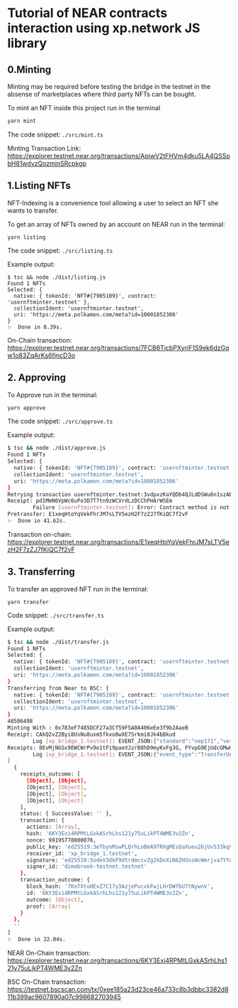 # Tutorial of NEAR contracts interaction using xp.network JS library

## 0.Minting

Minting may be required before testing the bridge in the testnet in the absense of marketplaces where third party NFTs can be bought.

To mint an NFT inside this project run in the terminal
```bash
yarn mint
```
The code snippet: `./src/mint.ts`

Minting Transaction Link: https://explorer.testnet.near.org/transactions/ApiwV2tFHVm4dku5LA4QSSpbH81wdvzQozminSRcpkgp

## 1.Listing NFTs

NFT-Indexing is a convenience tool allowing a user to select an NFT she wants to transfer.

To get an array of NFTs owned by an account on NEAR run in the terminal:
```
yarn listing
```

The code snippet: `./src/listing.ts`

Example output:
```
$ tsc && node ./dist/listing.js
Found 1 NFTs
Selected: {
  native: { tokenId: 'NFT#{7905109}', contract: 'usernftminter.testnet' },
  collectionIdent: 'usernftminter.testnet',
  uri: 'https://meta.polkamon.com/meta?id=10001852306'
}
✨  Done in 8.39s.
```

On-Chain transaction: https://explorer.testnet.near.org/transactions/7FCB6TjcbPXyriF1S9ek6dzGqw1o83ZqArKs6fjncD3o

## 2. Approving

To Approve run in the terminal:
```bash
yarn approve
```

The code snippet: `./src/approve.ts`

Example output:
```bash
$ tsc && node ./dist/approve.js
Found 1 NFTs
Selected: {
  native: { tokenId: 'NFT#{7905109}', contract: 'usernftminter.testnet' },
  collectionIdent: 'usernftminter.testnet',
  uri: 'https://meta.polkamon.com/meta?id=10001852306'
}
Retrying transaction usernftminter.testnet:3vdpxzKaYQDb4QJLdDSWu6n1szAEeLA6h7Hs8zAtLREn with new nonce.
Receipt: pd1MmN6VpWc6uPo3D7T7tn9zWCVrdLzDCChPHArWSEm
        Failure [usernftminter.testnet]: Error: Contract method is not found
Pretransfer: E1xeqHtoYqVekFhrJM7sLTV5ezH2F7zZJ7fKiQC7f2vF
✨  Done in 41.62s.
```
Transaction on-chain: https://explorer.testnet.near.org/transactions/E1xeqHtoYqVekFhrJM7sLTV5ezH2F7zZJ7fKiQC7f2vF

## 3. Transferring

To transfer an approved NFT run in the terminal:

```
yarn transfer
```

Code snippet: `./src/transfer.ts`

Example output:
```bash
$ tsc && node ./dist/transfer.js
Found 1 NFTs
Selected: {
  native: { tokenId: 'NFT#{7905109}', contract: 'usernftminter.testnet' },
  collectionIdent: 'usernftminter.testnet',
  uri: 'https://meta.polkamon.com/meta?id=10001852306'
}
Transferring from Near to BSC: {
  native: { tokenId: 'NFT#{7905109}', contract: 'usernftminter.testnet' },
  collectionIdent: 'usernftminter.testnet',
  uri: 'https://meta.polkamon.com/meta?id=10001852306'
}
48506498
Minting With : 0x783eF7485DCF27a3Cf59F5A0A406eEe3f9b2AaeB
Receipt: CAkQ2vZ2Byi8UsNu8uxm5fkxo8wXE7Srkmi8Jk4bBkud
        Log [xp_bridge_1.testnet]: EVENT_JSON:{"standard":"nep171","version":"1.0.0","event":"nft_transfer","data":[{"old_owner_id":"dimabrook-testnet.testnet","new_owner_id":"xp_bridge_1.testnet","token_ids":["NFT#{7905109}"]}]}
Receipts: 8EvMjNGSx9EWCWrPv9e1tFi9paeVJzrB8hD9myKxFg3G, FYvpG9EjUdcGMwUC2jmoGaAXEwunWnqy1TVLcuMXMGvm
        Log [xp_bridge_1.testnet]: EVENT_JSON:{"event_type":"TransferUnique","event":{"chain_nonce":4,"to":"0x0d7df42014064a163DfDA404253fa9f6883b9187","mint_with":"0x783eF7485DCF27a3Cf59F5A0A406eEe3f9b2AaeB","action_id":8,"amt":48506498,"token_id":"NFT#{7905109}","contract":"usernftminter.testnet"}}
[
  {
    receipts_outcome: [
      [Object], [Object],
      [Object], [Object],
      [Object], [Object],
      [Object], [Object]
    ],
    status: { SuccessValue: '' },
    transaction: {
      actions: [Array],
      hash: '6KY3Exi4RPMtLGxkASrhLhs121y75uLikPT4WME3v2Zn',
      nonce: 99195778000076,
      public_key: 'ed25519:3eTbynMswPLQrhLoBmA9TRXgMEsQaXueu26jUv533kqV',
      receiver_id: 'xp_bridge_1.testnet',
      signature: 'ed25519:5odeV3dkF9dtrdmccvZg2kDxXiN6ZHSnsWcWmrjva7YYAYnFPihbsy9hwF612jTHqzs7aRVqwFm3NpqMaJDv2YE4',
      signer_id: 'dimabrook-testnet.testnet'
    },
    transaction_outcome: {
      block_hash: '7KoTXtuHExZ7C17y3AzjePucxkFwjLHrDWfbU7tNywnV',
      id: '6KY3Exi4RPMtLGxkASrhLhs121y75uLikPT4WME3v2Zn',
      outcome: [Object],
      proof: [Array]
    }
  },
  ''
]
✨  Done in 22.04s.
```

NEAR On-Chain transaction: https://explorer.testnet.near.org/transactions/6KY3Exi4RPMtLGxkASrhLhs121y75uLikPT4WME3v2Zn

BSC On-Chain transaction: https://testnet.bscscan.com/tx/0xee185a23d23ce46a733c8b3dbbc3382d811b399ac9607890a07c998682703945